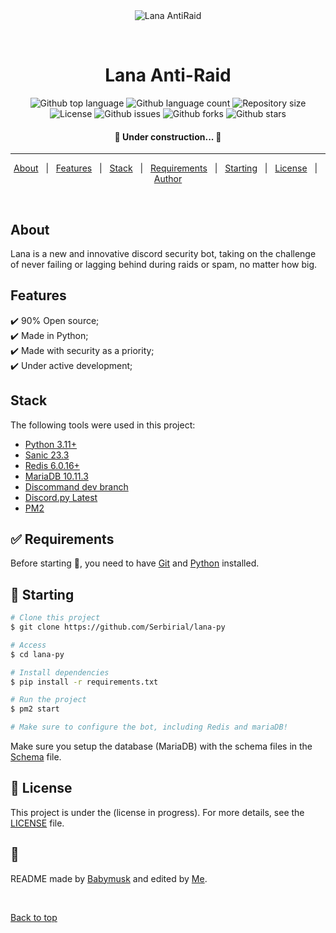 <div align="center" id="top"> 
  <img src="./.github/app.gif" alt="Lana AntiRaid" /> 

  &#xa0;
</div>

<h1 align="center">Lana Anti-Raid</h1>

<p align="center">
  <img alt="Github top language" src="https://img.shields.io/github/languages/top/Serbirial/lana-py?color=56BEB8">

  <img alt="Github language count" src="https://img.shields.io/github/languages/count/Serbirial/lana-py?color=56BEB8">

  <img alt="Repository size" src="https://img.shields.io/github/repo-size/Serbirial/lana-py?color=56BEB8">

  <img alt="License" src="https://img.shields.io/github/license/Serbirial/lana-py?color=56BEB8">

  <img alt="Github issues" src="https://img.shields.io/github/issues/Serbirial/lana-py?color=56BEB8" />

  <img alt="Github forks" src="https://img.shields.io/github/forks/Serbirial/lana-py?color=56BEB8" />

  <img alt="Github stars" src="https://img.shields.io/github/stars/Serbirial/lana-py?color=56BEB8" />
</p>

<h4 align="center"> 
	🚧 Under construction...  🚧
</h4> 

<hr>

<p align="center">
  <a href="#about">About</a> &#xa0; | &#xa0; 
  <a href="#features">Features</a> &#xa0; | &#xa0;
  <a href="#stack">Stack</a> &#xa0; | &#xa0;
  <a href="#white_check_mark-requirements">Requirements</a> &#xa0; | &#xa0;
  <a href="#checkered_flag-starting">Starting</a> &#xa0; | &#xa0;
  <a href="#memo-license">License</a> &#xa0; | &#xa0;
  <a href="https://github.com/Serbirial" target="_blank">Author</a>
</p>

<br>

## About ##

Lana is a new and innovative discord security bot, taking on the challenge of never failing or lagging behind during raids or spam, no matter how big.<br/>

## Features ##

:heavy_check_mark: 90% Open source;\
:heavy_check_mark: Made in Python;\
:heavy_check_mark: Made with security as a priority;\
:heavy_check_mark: Under active development;

## Stack ##

The following tools were used in this project:

- [Python 3.11+](https://python.org)
- [Sanic 23.3](https://sanic.dev)
- [Redis 6.0.16+](https://github.com/redis/redis)
- [MariaDB 10.11.3](https://downloads.mariadb.org/mariadb/10.11.3/)
- [Discommand dev branch](https://github.com/Serbirial/DisCommand)
- [Discord.py Latest](https://github.com/Rapptz/discord.py)
- [PM2](https://pm2.keymetrics.io)
  
## :white_check_mark: Requirements ##

Before starting :checkered_flag:, you need to have [Git](https://git-scm.com) and [Python](https://python.org/) installed.

## :checkered_flag: Starting ##

```bash
# Clone this project
$ git clone https://github.com/Serbirial/lana-py

# Access
$ cd lana-py

# Install dependencies
$ pip install -r requirements.txt

# Run the project
$ pm2 start

# Make sure to configure the bot, including Redis and mariaDB!
```


Make sure you setup the database (MariaDB) with the schema files in the [Schema](https://github.com/Serbirial/lana-py/blob/main/config/schema.sql) file.

## :memo: License ##

This project is under the (license in progress). For more details, see the [LICENSE](LICENSE.md) file.

## :memo: ##

README made by <a href="https://github.com/babymu5k" target="_blank">Babymusk</a> and edited by <a href="https://github.com/Serbirial" target="_blank">Me</a>.

&#xa0;

<a href="#top">Back to top</a>
